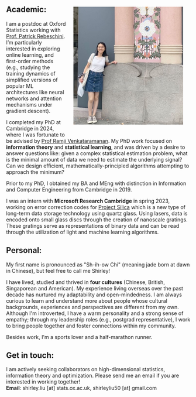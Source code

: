 <img src="barcelona_photo1.jpeg" alt="barcelona_photo" 
width="300" height=auto ALIGN="right" style="float: right; margin:20px 20px 20px 20px">

## Academic:
I am a postdoc at Oxford Statistics working 
with [Prof. Patrick Rebeschini](https://www.stats.ox.ac.uk/~rebeschi/).  I’m particularly interested in exploring online learning, and first-order methods (e.g., studying the training dynamics of simplified versions of popular ML architectures like neural networks and attention mechanisms under gradient descent).

I completed my PhD at Cambridge in 2024, where I was fortunate to be advised by [Prof Ramji Venkataramanan](https://rv285.github.io/). My PhD work focused on **information theory** and **statistical learning**, and was driven by a desire to answer questions like: given a complex statistical estimation problem, what is the  minimal amount of data we need to estimate the underlying signal? Can we design efficient, mathematically-principled algorithms attempting to approach the minimum? 

Prior to my PhD, I obtained my BA and MEng with distinction in Information and Computer Engineering from Cambridge in 2019. 

I was an intern with 
**Microsoft Research Cambridge** in spring 2023, working on error correction codes for [Project Silica](https://www.microsoft.com/en-us/research/project/project-silica/) which is a new type of long-term data storage technology using quartz glass. Using lasers, data is encoded onto small glass discs through the creation of nanoscale gratings. These gratings serve as representations of binary data and can be read through the utilization of light and machine learning algorithms.

## Personal:
My first name is pronounced as "Sh-ih-ow Chi" (meaning jade born at dawn in Chinese), but  feel free to call me Shirley!

I have lived, studied and thrived in **four cultures** (Chinese, British, Singaporean and American). My experience living overseas over the past decade has nurtured my adaptability and open-mindedness. I am always curious to learn and understand more about people whose cultural backgrounds, experiences and perspectives are different from my own. Although I'm introverted, I have a warm personality and a strong sense of empathy; through my leadership roles (e.g., postgrad representative), I work to bring people together and foster connections within my community. 

Besides work, I'm a sports lover and a half-marathon runner.

## Get in touch:
I am actively seeking collaborators on high-dimensional statistics, information theory and optimization. Please send me an email if you are interested in working together!\
**Email**: shirley.liu [at] stats.ox.ac.uk, shirleyliu50 [at] gmail.com